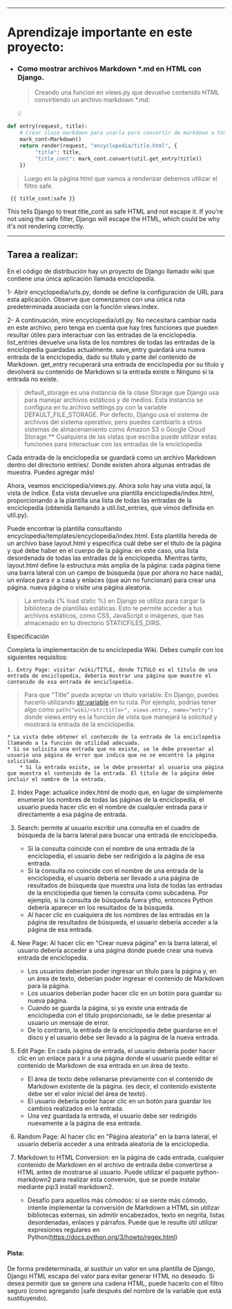 
***
# Aprendizaje importante en este proyecto:

- ### Como mostrar archivos **Markdown** *.md en HTML con **Django**.

    >Creando una funcion en views.py que devuelve contenido HTML convirtiendo un archivo markdown *.md:

    :bulb:

```python
def entry(request, title):
    # Crear clase markdown para usarla para convertir de markdown a html
    mark_cont=Markdown()
    return render(request, "encyclopedia/title.html", {
         "title": title,
         "title_cont": mark_cont.convert(util.get_entry(title))
    })
``` 

   >Luego en la página html que vamos a renderizar debemos utilizar el filtro safe.

   ```python
    {{ title_cont|safe }}
   ```

This tells Django to treat title_cont as safe HTML and not escape it. If you're not using the safe filter, Django will escape the HTML, which could be why it's not rendering correctly.

***
## Tarea a realizar:

En el código de distribución hay un proyecto de Django llamado wiki que contiene una única aplicación llamada enciclopedia.

1- Abrir encyclopedia/urls.py, donde se define la configuración de URL para esta aplicación. Observe que comenzamos con una única ruta predeterminada asociada con la función views.index.

2- A continuación, mire encyclopedia/util.py. No necesitará cambiar nada en este archivo, pero tenga en cuenta que hay tres funciones que pueden resultar útiles para interactuar con las entradas de la enciclopedia. list_entries devuelve una lista de los nombres de todas las entradas de la enciclopedia guardadas actualmente. save_entry guardará una nueva entrada de la enciclopedia, dado su título y parte del contenido de Markdown. get_entry recuperará una entrada de enciclopedia por su título y devolverá su contenido de Markdown si la entrada existe o Ninguno si la entrada no existe.

> default_storage es una instancia de la clase Storage que Django usa para manejar archivos estáticos y de medios. Esta instancia se configura en tu archivo settings.py con la variable DEFAULT_FILE_STORAGE. Por defecto, Django usa el sistema de archivos del sistema operativo, pero puedes cambiarlo a otros sistemas de almacenamiento como Amazon S3 o Google Cloud Storage.** Cualquiera de las vistas que escriba puede utilizar estas funciones para interactuar con las entradas de la enciclopedia

Cada entrada de la enciclopedia se guardará como un archivo Markdown dentro del directorio entries/. Donde existen ahora algunas entradas de muestra. Puedes agregar más!

Ahora, veamos enciclopedia/views.py. Ahora solo hay una vista aquí, la vista de índice. Esta vista devuelve una plantilla enciclopedia/index.html, proporcionando a la plantilla una lista de todas las entradas de la enciclopedia (obtenida llamando a util.list_entries, que vimos definida en util.py).

Puede encontrar la plantilla consultando encyclopedia/templates/encyclopedia/index.html. Esta plantilla hereda de un archivo base layout.html y especifica cuál debe ser el título de la página y qué debe haber en el cuerpo de la página: en este caso, una lista desordenada de todas las entradas de la enciclopedia. Mientras tanto, layout.html define la estructura más amplia de la página: cada página tiene una barra lateral con un campo de búsqueda (que por ahora no hace nada), un enlace para ir a casa y enlaces (que aún no funcionan) para crear una página. nueva página o visite una página aleatoria.

> La entrada {% load static %} en Django se utiliza para cargar la biblioteca de plantillas estáticas. Esto te permite acceder a tus archivos estáticos, como CSS, JavaScript o imágenes, que has almacenado en tu directorio STATICFILES_DIRS.


Especificación

Completa la implementación de tu enciclopedia Wiki. Debes cumplir con los siguientes requisitos:

    1. Entry Page: visitar /wiki/TITLE, donde TíTULO es el título de una entrada de enciclopedia, debería mostrar una página que muestre el contenido de esa entrada de enciclopedia.

> Para que "Title" pueda aceptar un título variable. En Django, puedes hacerlo utilizando <str:variable> en tu ruta. Por ejemplo, podrías tener algo como ```path("wiki/<str:title>", views.entry, name="entry")``` donde views.entry es la función de vista que manejará la solicitud y mostrará la entrada de la enciclopedia.


    * La vista debe obtener el contenido de la entrada de la enciclopedia llamando a la función de utilidad adecuada.
    * Si se solicita una entrada que no existe, se le debe presentar al usuario una página de error que indica que no se encontró la página solicitada.
        * Si la entrada existe, se le debe presentar al usuario una página que muestra el contenido de la entrada. El título de la página debe incluir el nombre de la entrada.

  2. Index Page: actualice index.html de modo que, en lugar de simplemente enumerar los nombres de todas las páginas de la enciclopedia, el usuario pueda hacer clic en el nombre de cualquier entrada para ir directamente a esa página de entrada.

  3. Search: permite al usuario escribir una consulta en el cuadro de búsqueda de la barra lateral para buscar una entrada de enciclopedia.
        * Si la consulta coincide con el nombre de una entrada de la enciclopedia, el usuario debe ser redirigido a la página de esa entrada.
        * Si la consulta no coincide con el nombre de una entrada de la enciclopedia, el usuario debería ser llevado a una página de resultados de búsqueda que muestra una lista de todas las entradas de la enciclopedia que tienen la consulta como subcadena. Por ejemplo, si la consulta de búsqueda fuera ytho, entonces Python debería aparecer en los resultados de la búsqueda.
       *  Al hacer clic en cualquiera de los nombres de las entradas en la página de resultados de búsqueda, el usuario debería acceder a la página de esa entrada.
  4. New Page: Al hacer clic en "Crear nueva página" en la barra lateral, el usuario debería acceder a una página donde puede crear una nueva entrada de enciclopedia.
        * Los usuarios deberían poder ingresar un título para la página y, en un área de texto, deberían poder ingresar el contenido de Markdown para la página.
        * Los usuarios deberían poder hacer clic en un botón para guardar su nueva página.
        * Cuando se guarda la página, si ya existe una entrada de enciclopedia con el título proporcionado, se le debe presentar al usuario un mensaje de error.
        * De lo contrario, la entrada de la enciclopedia debe guardarse en el disco y el usuario debe ser llevado a la página de la nueva entrada.

   5. Edit Page: En cada página de entrada, el usuario debería poder hacer clic en un enlace para ir a una página donde el usuario puede editar el contenido de Markdown de esa entrada en un área de texto.
        * El área de texto debe rellenarse previamente con el contenido de Markdown existente de la página. (es decir, el contenido existente debe ser el valor inicial del área de texto).
        * El usuario debería poder hacer clic en un botón para guardar los cambios realizados en la entrada.
        * Una vez guardada la entrada, el usuario debe ser redirigido nuevamente a la página de esa entrada.

   6. Random Page: Al hacer clic en "Página aleatoria" en la barra lateral, el usuario debería acceder a una entrada aleatoria de la enciclopedia.
   7. Markdown to HTML Conversion: en la página de cada entrada, cualquier contenido de Markdown en el archivo de entrada debe convertirse a HTML antes de mostrarse al usuario. Puede utilizar el paquete python-markdown2 para realizar esta conversión, que se puede instalar mediante pip3 install markdown2.
       * Desafío para aquellos más cómodos: si se siente más cómodo, intente implementar la conversión de Markdown a HTML sin utilizar bibliotecas externas, sin admitir encabezados, texto en negrita, listas desordenadas, enlaces y párrafos. Puede que le resulte útil utilizar expresiones regulares en Python(https://docs.python.org/3/howto/regex.html)

#### Pista:
De forma predeterminada, al sustituir un valor en una plantilla de Django, Django HTML escapa del valor para evitar generar HTML no deseado. Si desea permitir que se genere una cadena HTML, puede hacerlo con el filtro seguro (como agregando |safe después del nombre de la variable que está sustituyendo).